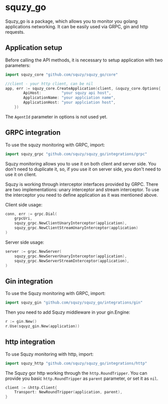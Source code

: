 # squzy_go

Squzy_go is a package, which allows you to monitor you golang applications networking. 
It can be easily used via GRPC, gin and http requests.

## Application setup

Before calling the API methods, it is necessary to setup application with two parameters:

```go
import squzy_core "github.com/squzy/squzy_go/core"
```

```go
//client - your http client, can be nil
app, err := squzy_core.CreateApplication(client, &squzy_core.Options{
		ApiHost:         "your squzy api host",
		ApplicationName: "your applciation name",
		ApplicationHost: "your applciation host",
	})
```

The `AgentId` parameter in options is not used yet.

## GRPC integration

To use the squzy monitoring with GRPC, import:

```go
import squzy_grpc "github.com/squzy/squzy_go/integrations/grpc"
```

Squzy monitoring allows you to use it on both client and server side.
You don't need to duplicate it, so, if you use it on server side, you don't need to use it on client.

Squzy is working through interceptor interfaces provided by GRPC. 
There are two implementations: unary interceptor and stream interceptor.
To use the interceptor you need to define application as it was mentioned above.

Client side usage:

```go
conn, err := grpc.Dial(
    grpcUri, 
    squzy_grpc.NewClientUnaryInterceptor(application),
    squzy_grpc.NewClientStreamUnaryInterceptor(application)
)
```

Server side usage:

```go
server := grpc.NewServer(
    squzy_grpc.NewServerUnaryInterceptor(application),
    squzy_grpc.NewServerStreamInterceptor(application),
)
```

## Gin integration

To use the Squzy monitoring with GRPC, import:

```go
import squzy_gin "github.com/squzy/squzy_go/integrations/gin"
```

Then you need to add Squzy middleware in your gin.Engine:

```go
r := gin.New()
r.Use(squyz_gin.New(application))
```

## http integration

To use Squzy monitoring with http, import:

```go
import squzy_http "github.com/squzy/squzy_go/integrations/http"
```

The Squzy gor http working through the `http.RoundTripper`.
You can provide you basic `http.RoundTripper` as `parent` parameter, or set it as `nil`.

```go
client := &http.Client{
    Transport: NewRoundTripper(application, parent),
}
```
